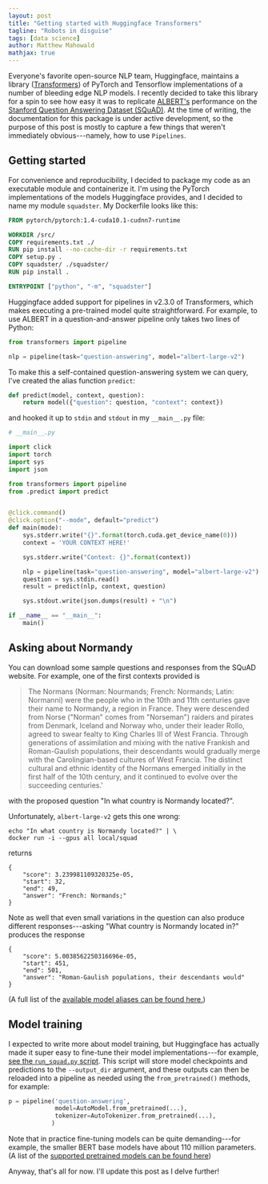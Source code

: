 ```yaml
---
layout: post
title: "Getting started with Huggingface Transformers"
tagline: "Robots in disguise"
tags: [data science]
author: Matthew Mahowald
mathjax: true
---
```


Everyone's favorite open-source NLP team, Huggingface, maintains a library ([Transformers](https://github.com/huggingface/transformers)) of PyTorch and Tensorflow implementations of a number of bleeding edge NLP models.
I recently decided to take this library for a spin to see how easy it was to replicate [ALBERT's](https://arxiv.org/abs/1909.11942) performance on the [Stanford Question Answering Dataset (SQuAD)](https://rajpurkar.github.io/SQuAD-explorer/).
At the time of writing, the documentation for this package is under active development, so the purpose of this post is mostly to capture a few things that weren't immediately obvious---namely, how to use `Pipelines`.

Getting started
---------------

For convenience and reproducibility, I decided to package my code as an executable module and containerize it.
I'm using the PyTorch implementations of the models Huggingface provides, and I decided to name my module `squadster`.
My Dockerfile looks like this:

```Dockerfile
FROM pytorch/pytorch:1.4-cuda10.1-cudnn7-runtime

WORKDIR /src/
COPY requirements.txt ./
RUN pip install --no-cache-dir -r requirements.txt
COPY setup.py .
COPY squadster/ ./squadster/
RUN pip install .

ENTRYPOINT ["python", "-m", "squadster"]
```

Huggingface added support for pipelines in v2.3.0 of Transformers, which makes executing a pre-trained model quite straightforward.
For example, to use ALBERT in a question-and-answer pipeline only takes two lines of Python:
```python
from transformers import pipeline

nlp = pipeline(task="question-answering", model="albert-large-v2")
```

To make this a self-contained question-answering system we can query, I've created the alias function `predict`:
```python
def predict(model, context, question):
    return model({"question": question, "context": context})
```
and hooked it up to `stdin` and `stdout` in my `__main__.py` file:

```python
# __main__.py

import click
import torch
import sys
import json

from transformers import pipeline
from .predict import predict


@click.command()
@click.option("--mode", default="predict")
def main(mode):
    sys.stderr.write("{}".format(torch.cuda.get_device_name(0)))
    context = 'YOUR CONTEXT HERE!'

    sys.stderr.write("Context: {}".format(context))

    nlp = pipeline(task="question-answering", model="albert-large-v2")
    question = sys.stdin.read()
    result = predict(nlp, context, question)

    sys.stdout.write(json.dumps(result) + "\n")

if __name__ == "__main__":
    main()
```

Asking about Normandy
---------------------

You can download some sample questions and responses from the SQuAD website.
For example, one of the first contexts provided is

> The Normans (Norman: Nourmands; French: Normands; Latin: Normanni) were the people who in the 10th and 11th centuries gave their name to Normandy, a region in France. They were descended from Norse ("Norman" comes from "Norseman") raiders and pirates from Denmark, Iceland and Norway who, under their leader Rollo, agreed to swear fealty to King Charles III of West Francia. Through generations of assimilation and mixing with the native Frankish and Roman-Gaulish populations, their descendants would gradually merge with the Carolingian-based cultures of West Francia. The distinct cultural and ethnic identity of the Normans emerged initially in the first half of the 10th century, and it continued to evolve over the succeeding centuries.'

with the proposed question "In what country is Normandy located?".

Unfortunately, `albert-large-v2` gets this one wrong:
```
echo "In what country is Normandy located?" | \
docker run -i --gpus all local/squad
```
returns
```
{
    "score": 3.239981109320325e-05, 
    "start": 32, 
    "end": 49, 
    "answer": "French: Normands;"
}
```

Note as well that even small variations in the question can also produce different responses---asking "What country is Normandy located in?" produces the response
```
{
    "score": 5.0038562250316696e-05, 
    "start": 451, 
    "end": 501, 
    "answer": "Roman-Gaulish populations, their descendants would"
}
```

(A full list of the [available model aliases can be found here.](https://huggingface.co/transformers/pretrained_models.html))

Model training
--------------

I expected to write more about model training, but Huggingface has actually made it super easy to fine-tune their model implementations---for example, [see the `run_squad.py` script](https://github.com/huggingface/transformers#run_squadpy-fine-tuning-on-squad-for-question-answering).
This script will store model checkpoints and predictions to the `--output_dir` argument, and these outputs can then be reloaded into a pipeline as needed using the `from_pretrained()` methods, for example:

```python
p = pipeline('question-answering', 
             model=AutoModel.from_pretrained(...), 
             tokenizer=AutoTokenizer.from_pretrained(...),
            )
```

Note that in practice fine-tuning models can be quite demanding---for example, the smaller BERT base models have about 110 million parameters.
(A list of the [supported pretrained models can be found here](https://huggingface.co/transformers/pretrained_models.html))

Anyway, that's all for now.
I'll update this post as I delve further!



